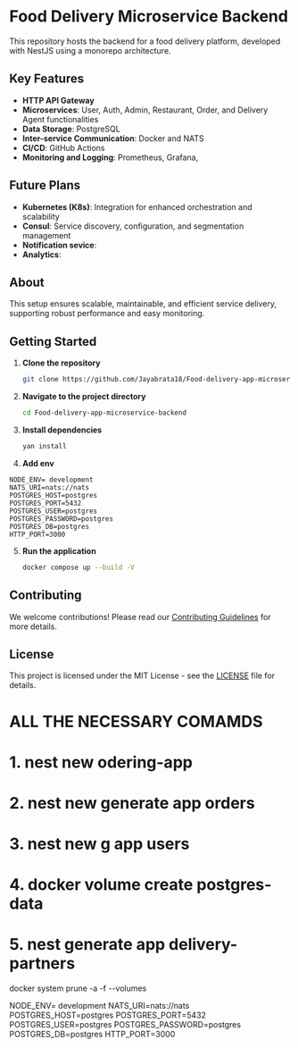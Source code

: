 # Food Delivery Microservice Backend

This repository hosts the backend for a food delivery platform, developed with NestJS using a monorepo architecture.

## Key Features

- **HTTP API Gateway**
- **Microservices**: User, Auth, Admin, Restaurant, Order, and Delivery Agent functionalities
- **Data Storage**: PostgreSQL
- **Inter-service Communication**: Docker and NATS
- **CI/CD**: GitHub Actions
- **Monitoring and Logging**: Prometheus, Grafana,

## Future Plans

- **Kubernetes (K8s)**: Integration for enhanced orchestration and scalability
- **Consul**: Service discovery, configuration, and segmentation management
- **Notification sevice**:
- **Analytics**:

## About

This setup ensures scalable, maintainable, and efficient service delivery, supporting robust performance and easy monitoring.

## Getting Started

1. **Clone the repository**
    ```bash
    git clone https://github.com/Jayabrata18/Food-delivery-app-microservice-backend
    ```
2. **Navigate to the project directory**
    ```bash
    cd Food-delivery-app-microservice-backend
    ```
3. **Install dependencies**
    ```bash
    yan install
    ```
4. **Add env**
 ```   
NODE_ENV= development
NATS_URI=nats://nats
POSTGRES_HOST=postgres
POSTGRES_PORT=5432
POSTGRES_USER=postgres
POSTGRES_PASSWORD=postgres
POSTGRES_DB=postgres
HTTP_PORT=3000
```
5. **Run the application**
    ```bash
    docker compose up --build -V
    ```

## Contributing

We welcome contributions! Please read our [Contributing Guidelines](CONTRIBUTING.md) for more details.

## License

This project is licensed under the MIT License - see the [LICENSE](LICENSE) file for details.




#   ALL THE NECESSARY COMAMDS
# 1. nest new odering-app
# 2. nest new generate app orders
# 3. nest new g app users
# 4. docker volume create postgres-data
# 5. nest generate app delivery-partners

 docker system prune -a -f --volumes
 
 
NODE_ENV= development
NATS_URI=nats://nats
POSTGRES_HOST=postgres
POSTGRES_PORT=5432
POSTGRES_USER=postgres
POSTGRES_PASSWORD=postgres
POSTGRES_DB=postgres
HTTP_PORT=3000

